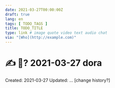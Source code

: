 ```yaml
---
date: 2021-03-27T00:00:00Z
draft: true
lang: en
tags: [ TODO_TAGS ]
title: TODO_TITLE
type: link # image quote video text audio chat
via: "[Who](http://example.com)"
---
```



# ✍️ 📎? 2021-03-27 dora

Created: 2021-03-27
Updated: … [change history?]
